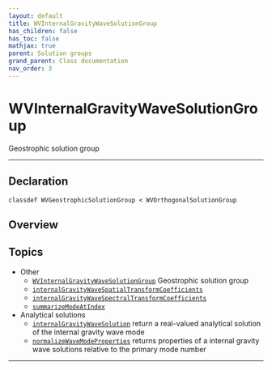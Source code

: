 ```yaml
---
layout: default
title: WVInternalGravityWaveSolutionGroup
has_children: false
has_toc: false
mathjax: true
parent: Solution groups
grand_parent: Class documentation
nav_order: 3
---
```


#  WVInternalGravityWaveSolutionGroup

Geostrophic solution group


---

## Declaration

<div class="language-matlab highlighter-rouge"><div class="highlight"><pre class="highlight"><code>classdef WVGeostrophicSolutionGroup < WVOrthogonalSolutionGroup</code></pre></div></div>

## Overview
 
  


## Topics
+ Other
  + [`WVInternalGravityWaveSolutionGroup`](/classes/solution-groups/wvinternalgravitywavesolutiongroup/wvinternalgravitywavesolutiongroup.html) Geostrophic solution group
  + [`internalGravityWaveSpatialTransformCoefficients`](/classes/solution-groups/wvinternalgravitywavesolutiongroup/internalgravitywavespatialtransformcoefficients.html) 
  + [`internalGravityWaveSpectralTransformCoefficients`](/classes/solution-groups/wvinternalgravitywavesolutiongroup/internalgravitywavespectraltransformcoefficients.html) 
  + [`summarizeModeAtIndex`](/classes/solution-groups/wvinternalgravitywavesolutiongroup/summarizemodeatindex.html) 
+ Analytical solutions
  + [`internalGravityWaveSolution`](/classes/solution-groups/wvinternalgravitywavesolutiongroup/internalgravitywavesolution.html) return a real-valued analytical solution of the internal gravity wave mode
  + [`normalizeWaveModeProperties`](/classes/solution-groups/wvinternalgravitywavesolutiongroup/normalizewavemodeproperties.html) returns properties of a internal gravity wave solutions relative to the primary mode number


---